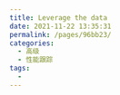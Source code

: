 ```yaml
---
title: Leverage the data
date: 2021-11-22 13:35:31
permalink: /pages/96bb23/
categories:
  - 高级
  - 性能跟踪
tags:
  - 
---
```

